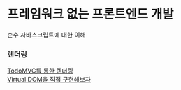 # 프레임워크 없는 프론트엔드 개발

순수 자바스크립트에 대한 이해

### 렌더링

[TodoMVC를 통한 렌더링](https://github.com/sim-eunji/frameworkless-front-end/tree/master/rendering)  
[Virtual DOM을 직접 구현해보자](https://github.com/sim-eunji/frameworkless-front-end/tree/master/rendering/VirtualDOM)
